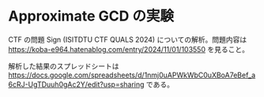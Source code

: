 # Approximate GCD の実験
CTF の問題 Sign (ISITDTU CTF QUALS 2024) についての解析。問題内容は https://koba-e964.hatenablog.com/entry/2024/11/01/103550 を見ること。

解析した結果のスプレッドシートは https://docs.google.com/spreadsheets/d/1nmj0uAPWkWbC0uXBoA7eBef_a6cRJ-UgTDuuh0gAc2Y/edit?usp=sharing である。
